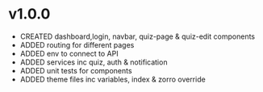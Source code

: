 # v1.0.0
- CREATED dashboard,login, navbar, quiz-page & quiz-edit components
- ADDED routing for different pages
- ADDED env to connect to API
- ADDED services inc quiz, auth & notification
- ADDED unit tests for components
- ADDED theme files inc variables, index & zorro override